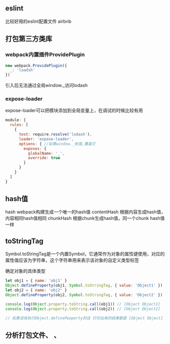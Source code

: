 ## eslint
比较好用的eslint配置文件 airbnb

## 打包第三方类库
### webpack内置插件ProvidePlugin
```js
new webpack.ProvidePlugin({
  _: 'loadsh'
})
```
引入后无法通过全局window._访问lodash

### expose-loader
expose-loader可以把模块添加到全局变量上，在调试的时候比较有用
```js
module: {
  rules: [
    {
      test: require.resolve('lodash'),
      loader: 'expose-loader',
      options: { //如果window._有值,覆盖它
        exposes: {
          globalName: '_',
          override: true
        }
      }
    }
  ]
}
```




## hash值
hash  webpack构建生成一个唯一的hash值
contentHash 根据内容生成hash值，内容相同hash值相同
chunkHash  根据chunk生成hash值，同一个chunk hash值一样


## toStringTag
Symbol.toStringTag是一个内置Symbol，它通常作为对象的属性键使用，对应的属性值应该为字符串，这个字符串用来表示该对象的自定义类型标签

确定对象的具体类型
```js
let obj1 = { name: 'obj1' }
Object.defineProperty(obj1, Symbol.toStringTag, { value: 'Object1' })
let obj2 = { name: 'obj2' }
Object.defineProperty(obj2, Symbol.toStringTag, { value: 'Object2' })

console.log(Object.property.toString.call(obj1)) // [Object Object1]
console.log(Object.property.toString.call(obj2)) // [Object Object2]

// 如果没有执行Object.definePeoperty的话 打印出来的结果都是 [Object Object]

```


## 分析打包文件、   、